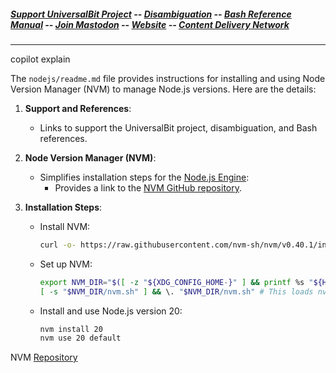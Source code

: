 ##### [Support UniversalBit Project](https://github.com/universalbit-dev/universalbit-dev/tree/main/support) -- [Disambiguation](https://en.wikipedia.org/wiki/Wikipedia:Disambiguation) -- [Bash Reference Manual](https://www.gnu.org/software/bash/manual/html_node/index.html) -- [Join Mastodon](https://mastodon.social/invite/wTHp2hSD) -- [Website](https://www.universalbit.it/) -- [Content Delivery Network](https://universalbitcdn.it/)
---
copilot explain

The `nodejs/readme.md` file provides instructions for installing and using Node Version Manager (NVM) to manage Node.js versions. Here are the details:

1. **Support and References**:
   - Links to support the UniversalBit project, disambiguation, and Bash references.

2. **Node Version Manager (NVM)**:
   - Simplifies installation steps for the [Node.js Engine](https://nodejs.org/en):
     - Provides a link to the [NVM GitHub repository](https://github.com/nvm-sh/nvm).

3. **Installation Steps**:
   - Install NVM:
     ```bash
     curl -o- https://raw.githubusercontent.com/nvm-sh/nvm/v0.40.1/install.sh | bash
     ```
   - Set up NVM:
     ```bash
     export NVM_DIR="$([ -z "${XDG_CONFIG_HOME-}" ] && printf %s "${HOME}/.nvm" || printf %s "${XDG_CONFIG_HOME}/nvm")"
     [ -s "$NVM_DIR/nvm.sh" ] && \. "$NVM_DIR/nvm.sh" # This loads nvm
     ```
   - Install and use Node.js version 20:
     ```bash
     nvm install 20
     nvm use 20 default
     ```
NVM [Repository](https://github.com/nvm-sh/nvm)
